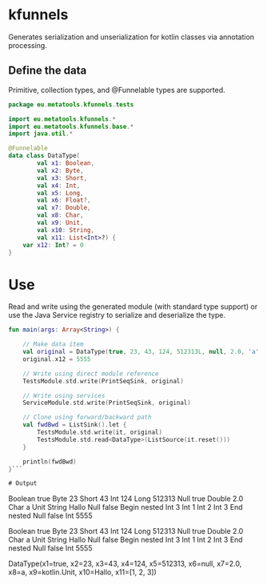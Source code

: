 # kfunnels

Generates serialization and unserialization for kotlin classes via annotation processing.


## Define the data

Primitive, collection types, and @Funnelable types are supported.

```kotlin
package eu.metatools.kfunnels.tests

import eu.metatools.kfunnels.*
import eu.metatools.kfunnels.base.*
import java.util.*

@Funnelable
data class DataType(
        val x1: Boolean,
        val x2: Byte,
        val x3: Short,
        val x4: Int,
        val x5: Long,
        val x6: Float?,
        val x7: Double,
        val x8: Char,
        val x9: Unit,
        val x10: String,
        val x11: List<Int>?) {
    var x12: Int? = 0
}
```

# Use

Read and write using the generated module (with standard type support) or use the Java Service
registry to serialize and deserialize the type.

```kotlin
fun main(args: Array<String>) {

    // Make data item
    val original = DataType(true, 23, 43, 124, 512313L, null, 2.0, 'a', Unit, "Hallo", listOf(1, 2, 3))
    original.x12 = 5555

    // Write using direct module reference
    TestsModule.std.write(PrintSeqSink, original)

    // Write using services
    ServiceModule.std.write(PrintSeqSink, original)

    // Clone using forward/backward path
    val fwdBwd = ListSink().let {
        TestsModule.std.write(it, original)
        TestsModule.std.read<DataType>(ListSource(it.reset()))
    }

    println(fwdBwd)
}```

# Output

```
Boolean true
Byte 23
Short 43
Int 124
Long 512313
Null true
Double 2.0
Char a
Unit
String Hallo
Null false
Begin nested
Int 3
Int 1
Int 2
Int 3
End nested
Null false
Int 5555

Boolean true
Byte 23
Short 43
Int 124
Long 512313
Null true
Double 2.0
Char a
Unit
String Hallo
Null false
Begin nested
Int 3
Int 1
Int 2
Int 3
End nested
Null false
Int 5555

DataType(x1=true, x2=23, x3=43, x4=124, x5=512313, x6=null, x7=2.0, x8=a, x9=kotlin.Unit, x10=Hallo, x11=[1, 2, 3])

```
